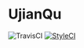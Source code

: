 # UjianQu

![TravisCI](https://api.travis-ci.org/nim4n136/ujianQu.svg?branch=master) [![StyleCI](https://github.styleci.io/repos/165168411/shield?branch=master)](https://github.styleci.io/repos/165168411) 
